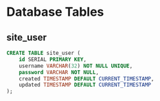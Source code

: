 # Database Tables

## site_user
```sql
CREATE TABLE site_user (
    id SERIAL PRIMARY KEY,
    username VARCHAR(32) NOT NULL UNIQUE,
    password VARCHAR NOT NULL,
    created TIMESTAMP DEFAULT CURRENT_TIMESTAMP,
    updated TIMESTAMP DEFAULT CURRENT_TIMESTAMP
);
```